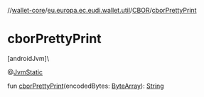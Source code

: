 //[wallet-core](../../../index.md)/[eu.europa.ec.eudi.wallet.util](../index.md)/[CBOR](index.md)/[cborPrettyPrint](cbor-pretty-print.md)

# cborPrettyPrint

[androidJvm]\

@[JvmStatic](https://kotlinlang.org/api/latest/jvm/stdlib/kotlin-stdlib/kotlin.jvm/-jvm-static/index.html)

fun [cborPrettyPrint](cbor-pretty-print.md)(encodedBytes: [ByteArray](https://kotlinlang.org/api/latest/jvm/stdlib/kotlin-stdlib/kotlin/-byte-array/index.html)): [String](https://kotlinlang.org/api/latest/jvm/stdlib/kotlin-stdlib/kotlin/-string/index.html)

